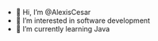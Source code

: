 - 👋 Hi, I’m @AlexisCesar
- 👀 I’m interested in software development
- 🌱 I’m currently learning Java
